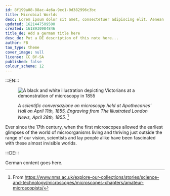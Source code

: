 ```yaml
---
id: 8f199a08-88ac-4e6a-9ec1-0d382996c3bc
title: Microbial Worlds
desc: Lorem ipsum dolor sit amet, consectetuer adipiscing elit. Aenean commodo ligula eget dolor. Aenean massa. Cum sociis natoque penatibus et magnis dis parturient montes, nascetur ridiculus mus. Donec quam felis, ultricies nec, pellentesque eu, pretium quis, sem. Nulla consequat massa quis enim.
updated: 1621447509500
created: 1618930984846
title_de: Add a german title here
desc_de: Put a DE description of this note here...
author: FB
tao_type: theme
cover_image: null
license: CC BY-SA
published: false
colour_scheme: 12
---
```


:::EN:::

<figure>

![A black and white illustration depicting Victorians at a demonstration of microscopy in 1855](/images/filo/illustrated-london-news-conversazione_crop.jpg)

<figcaption>

_A scientific conversazione on microscopy held at Apothecaries' Hall on April 11th, 1855, Engraving from The Illustrated London News, April 28th, 1855._ [^image1] 

</figcaption>

</figure>

Ever since the 17th century, when the first microscopes allowed the earliest glimpses of the world of microorganisms living and thriving just outside the range of our vision, scientists and lay people alike have been fascinated with these almost invisible worlds.

[^image1]: From https://www.nms.ac.uk/explore-our-collections/stories/science-and-technology/microscopes/microscopes-chapters/amateur-microscopists/

:::DE:::

German content goes here.
